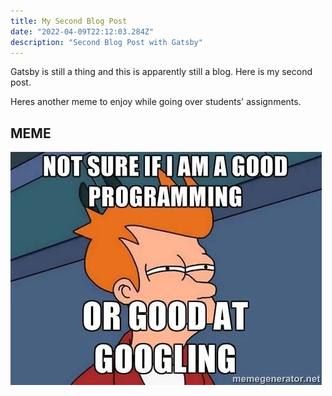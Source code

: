 ```yaml
---
title: My Second Blog Post
date: "2022-04-09T22:12:03.284Z"
description: "Second Blog Post with Gatsby"
---
```


Gatsby is still a thing and this is apparently still a blog. Here is my second post.

Heres another meme to enjoy while going over students' assignments.

## MEME
![Coding meme again](./coding-meme2.JPG)